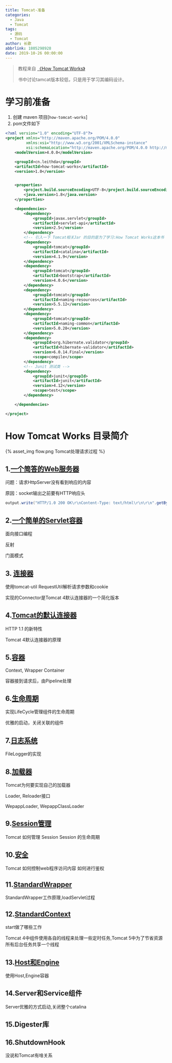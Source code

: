 ```yaml
---
title: Tomcat-准备
categories:
  - Java
  - Tomcat
tags:
  - 源码
  - Tomcat
author: 长歌
abbrlink: 1805298928
date: 2019-10-26 00:00:00
---
```



> 教程来自 [《How Tomcat Works》]()
>
> 书中讨论tamcat版本较低，只是用于学习其编码设计。

<!-- More -->
#  学习前准备

1. 创建 maven 项目[`how-tomcat-works`]
2. pom文件如下
```xml
<?xml version="1.0" encoding="UTF-8"?>
<project xmlns="http://maven.apache.org/POM/4.0.0"
         xmlns:xsi="http://www.w3.org/2001/XMLSchema-instance"
         xsi:schemaLocation="http://maven.apache.org/POM/4.0.0 http://maven.apache.org/xsd/maven-4.0.0.xsd">
    <modelVersion>4.0.0</modelVersion>

    <groupId>cn.leithda</groupId>
    <artifactId>how-tomcat-works</artifactId>
    <version>1.0</version>


    <properties>
        <project.build.sourceEncoding>UTF-8</project.build.sourceEncoding>
        <java.version>1.8</java.version>
    </properties>

    <dependencies>
        <dependency>
            <groupId>javax.servlet</groupId>
            <artifactId>servlet-api</artifactId>
            <version>2.5</version>
        </dependency>
        <!-- 引入一下 Tomcat相关Jar 的目的是为了学习:How Tomcat Works这本书 -->
        <dependency>
            <groupId>tomcat</groupId>
            <artifactId>catalina</artifactId>
            <version>4.1.9</version>
        </dependency>
        <dependency>
            <groupId>tomcat</groupId>
            <artifactId>bootstrap</artifactId>
            <version>4.0.6</version>
        </dependency>
        <dependency>
            <groupId>tomcat</groupId>
            <artifactId>naming-resources</artifactId>
            <version>5.5.12</version>
        </dependency>
        <dependency>
            <groupId>tomcat</groupId>
            <artifactId>naming-common</artifactId>
            <version>5.0.28</version>
        </dependency>
        <dependency>
            <groupId>org.hibernate.validator</groupId>
            <artifactId>hibernate-validator</artifactId>
            <version>6.0.14.Final</version>
            <scope>compile</scope>
        </dependency>
        <!-- Junit 测试类 -->
        <dependency>
            <groupId>junit</groupId>
            <artifactId>junit</artifactId>
            <version>4.12</version>
            <scope>test</scope>
        </dependency>

    </dependencies>

</project>
```

# How Tomcat Works 目录简介

{% asset_img flow.png Tomcat处理请求过程 %}

## 1.[一个简答的Web服务器](1975698977.html)

问题：请求HttpServer没有看到响应的内容

原因：socket输出之前要有HTTP响应头

```java
output.write("HTTP/1.0 200 OK\r\nContent-Type: text/html\r\n\r\n".getBytes());
```

## 2.[一个简单的Servlet容器](991341650.html)

面向接口编程

反射

门面模式

## 3. [连接器](2076341340.html)

使用tomcat-util RequestUtil解析请求参数和cookie

实现的Connector是Tomcat 4默认连接器的一个简化版本


## 4.[Tomcat的默认连接器](479209129.html)

HTTP 1.1 的新特性

Tomcat 4默认连接器的原理

## 5.[容器](3459939477.html)

Context, Wrapper Container

容器接到请求后，由Pipeline处理

## 6.[生命周期](1950977268.html)

实现LifeCycle管理组件的生命周期

优雅的启动，关闭关联的组件

## 7.[日志系统](3784073105.html)

FileLogger的实现

## 8.[加载器](4141534283.html)

Tomcat为何要实现自己的加载器

Loader, Reloader接口

WepappLoader, WepappClassLoader

## 9.[Session管理](1571172711.html)
Tomcat 如何管理 Session
Session 的生命周期

## 10.[安全](3630618985.html)
Tomcat 如何控制web程序访问内容
如何进行鉴权

## 11.[StandardWrapper](1604995939.html)

StandardWrapper工作原理,loadServlet过程

## 12.[StandardContext](1923304143.html)

start做了哪些工作

Tomcat 4中组件使用各自的线程来处理一些定时任务,Tomcat 5中为了节省资源所有后台任务共享一个线程


## 13.[Host和Engine](../detail/700695093.html)

使用Host,Engine容器

## 14.Server和Service组件

Server优雅的方式启动,关闭整个catalina

## 15.Digester库


## 16.ShutdownHook

没说和Tomcat有啥关系



